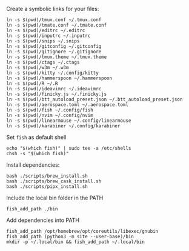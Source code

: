 Create a symbolic links for your files:

```
ln -s $(pwd)/tmux.conf ~/.tmux.conf
ln -s $(pwd)/tmate.conf ~/.tmate.conf
ln -s $(pwd)/editrc ~/.editrc
ln -s $(pwd)/inputrc ~/.inputrc
ln -s $(pwd)/snips ~/.snips
ln -s $(pwd)/gitconfig ~/.gitconfig
ln -s $(pwd)/gitignore ~/.gitignore
ln -s $(pwd)/tmux.theme ~/.tmux.theme
ln -s $(pwd)/ctags ~/.ctags
ln -s $(pwd)/w3m ~/.w3m
ln -s $(pwd)/kitty ~/.config/kitty
ln -s $(pwd)/hammerspoon ~/.hammerspoon
ln -s $(pwd)/R ~/.R
ln -s $(pwd)/ideavimrc ~/.ideavimrc
ln -s $(pwd)/finicky.js ~/.finicky.js
ln -s $(pwd)/btt_autoload_preset.json ~/.btt_autoload_preset.json
ln -s $(pwd)/aerospace.toml ~/.aerospace.toml
ln -s $(pwd)/fish ~/.config/fish
ln -s $(pwd)/nvim ~/.config/nvim
ln -s $(pwd)/linearmouse ~/.config/linearmouse
ln -s $(pwd)/karabiner ~/.config/karabiner
```

Set `fish` as default shell

```
echo "$(which fish)" | sudo tee -a /etc/shells
chsh -s "$(which fish)"
```

Install dependencies:

```
bash ./scripts/brew_install.sh
bash ./scripts/brew_cask_install.sh
bash ./scripts/pipx_install.sh

```
Include the local bin folder in the PATH

```
fish_add_path ./bin
```

Add dependencies into PATH

```
fish_add_path /opt/homebrew/opt/coreutils/libexec/gnubin
fish_add_path (python3 -m site --user-base)/bin
mkdir -p ~/.local/bin && fish_add_path ~/.local/bin
```


